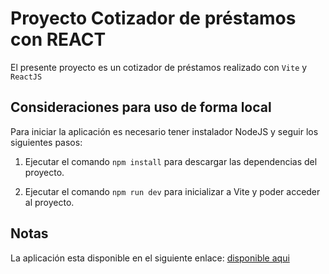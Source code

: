 # **Proyecto Cotizador de préstamos con REACT**

El presente proyecto es un cotizador de préstamos realizado con `Vite` y `ReactJS`

## **Consideraciones para uso de forma local**
Para iniciar la aplicación es necesario tener instalador NodeJS y seguir los siguientes pasos:

1. Ejecutar el comando `npm install` para descargar las dependencias del proyecto.

2. Ejecutar el comando `npm run dev` para inicializar a Vite y poder acceder al proyecto.

## **Notas**
La aplicación esta disponible en el siguiente enlace: [disponible aqui](https://cotizadorprestamosreactjs2023.netlify.app/) 